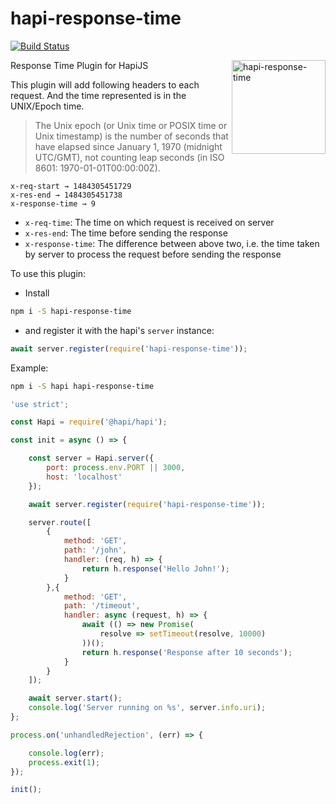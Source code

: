 # hapi-response-time

[![Build Status](https://travis-ci.com/pankajpatel/hapi-response-time.svg?branch=master)](https://travis-ci.com/pankajpatel/hapi-response-time)

<img src="https://cloud.githubusercontent.com/assets/251937/26471448/0c5f3268-41a2-11e7-850a-cbe109e18f12.png" alt="hapi-response-time" height="150" align="right" style="float:right">

Response Time Plugin for HapiJS

This plugin will add following headers to each request. And the time represented is in the UNIX/Epoch time.

> The Unix epoch (or Unix time or POSIX time or Unix timestamp) is the number of seconds that have elapsed since January 1, 1970 (midnight UTC/GMT), not counting leap seconds (in ISO 8601: 1970-01-01T00:00:00Z).

```
x-req-start → 1484305451729
x-res-end → 1484305451738
x-response-time → 9
```


- `x-req-time`: The time on which request is received on server
- `x-res-end`: The time before sending the response
- `x-response-time`: The difference between above two, i.e. the time taken by server to process the request before sending the response

To use this plugin:

- Install
```sh
npm i -S hapi-response-time
```

- and register it with the hapi's `server` instance:
```js
await server.register(require('hapi-response-time'));
```

Example:

```sh
npm i -S hapi hapi-response-time
```

```js
'use strict';

const Hapi = require('@hapi/hapi');

const init = async () => {

    const server = Hapi.server({
        port: process.env.PORT || 3000,
        host: 'localhost'
    });

    await server.register(require('hapi-response-time'));

    server.route([
        {
            method: 'GET',
            path: '/john',
            handler: (req, h) => {
                return h.response('Hello John!');
            }
        },{
            method: 'GET',
            path: '/timeout',
            handler: async (request, h) => {
                await (() => new Promise(
                    resolve => setTimeout(resolve, 10000)
                ))();
                return h.response('Response after 10 seconds');
            }
        }
    ]);

    await server.start();
    console.log('Server running on %s', server.info.uri);
};

process.on('unhandledRejection', (err) => {

    console.log(err);
    process.exit(1);
});

init();
```
